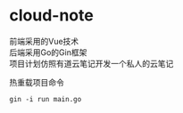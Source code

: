 # cloud-note
前端采用的Vue技术  
后端采用Go的Gin框架  
项目计划仿照有道云笔记开发一个私人的云笔记  

热重载项目命令  
```
gin -i run main.go
```
